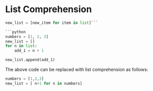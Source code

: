 # List Comprehension

```python
new_list = [new_item for item in list]```

```python
numbers = [1, 2, 3]
new_list = []
for n in list:
    add_1 = n + 1

new_list.append(add_1)
```

The above code can be replaced with list comprehension as follows:

```python
numbers = [1,2,3]
new_list = [ n+1 for n in numbers]
```